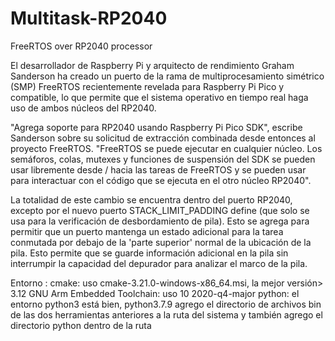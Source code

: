 # Multitask-RP2040
FreeRTOS over RP2040 processor

El desarrollador de Raspberry Pi y arquitecto de rendimiento Graham Sanderson ha creado un puerto de la rama de multiprocesamiento simétrico (SMP) FreeRTOS recientemente revelada para Raspberry Pi Pico y compatible, lo que permite que el sistema operativo en tiempo real haga uso de ambos núcleos del RP2040.

"Agrega soporte para RP2040 usando Raspberry Pi Pico SDK", escribe Sanderson sobre su solicitud de extracción combinada desde entonces al proyecto FreeRTOS. "FreeRTOS se puede ejecutar en cualquier núcleo. Los semáforos, colas, mutexes y funciones de suspensión del SDK se pueden usar libremente desde / hacia las tareas de FreeRTOS y se pueden usar para interactuar con el código que se ejecuta en el otro núcleo RP2040".

La totalidad de este cambio se encuentra dentro del puerto RP2040, excepto por el nuevo puerto STACK_LIMIT_PADDING define (que solo se usa para la verificación de desbordamiento de pila). Esto se agrega para permitir que un puerto mantenga un estado adicional para la tarea conmutada por debajo de la 'parte superior' normal de la ubicación de la pila. Esto permite que se guarde información adicional en la pila sin interrumpir la capacidad del depurador para analizar el marco de la pila.


Entorno :
cmake: uso cmake-3.21.0-windows-x86_64.msi, la mejor versión> 3.12
GNU Arm Embedded Toolchain: uso 10 2020-q4-major
python: el entorno python3 está bien, python3.7.9
agrego el directorio de archivos bin de las dos herramientas anteriores a la ruta del sistema y también agrego el directorio python dentro de la ruta

